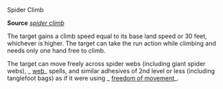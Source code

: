 Spider Climb

**Source** [_spider climb_](/pathfinderRPG/prd/spells/spiderClimb.html#_spider-climb)

The target gains a climb speed equal to its base land speed or 30 feet, whichever is higher. The target can take the run action while climbing and needs only one hand free to climb.

The target can move freely across spider webs (including giant spider webs), _ [web](/pathfinderRPG/prd/spells/web.html#_web)_ spells, and similar adhesives of 2nd level or less (including tanglefoot bags) as if it were using _ [freedom of movement](/pathfinderRPG/prd/spells/freedomOfMovement.html#_freedom-of-movement)_.

